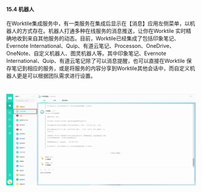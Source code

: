 #### 15.4 机器人

在Worktile集成服务中，有一类服务在集成后显示在【消息】应用左侧菜单，以机器人的方式存在。机器人打通多种在线服务的消息推送，让你在Worktile 实时精确地收到来自其他服务的动态。目前，Worktile已经集成了包括印象笔记、Evernote International、Quip、有道云笔记、Processon、OneDrive、OneNote、自定义机器人、图灵机器人等。其中印象笔记、Evernote International、Quip、有道云笔记除了可以消息提醒，也可以直接在Worktile 保存笔记到相应的服务，或是将服务的内容分享到Worktile其他会话中，而自定义机器人更是可以根据团队需求进行设置。

# ![](/assets/15.4机器人.png)